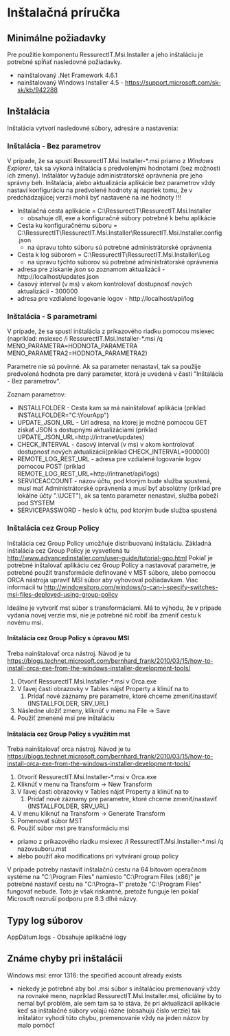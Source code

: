 ﻿# Inštalačná príručka

## Minimálne požiadavky

Pre použitie komponentu RessurectIT.Msi.Installer a jeho inštaláciu je potrebné spĺňať nasledovné požiadavky.

- nainštalovaný .Net Framework 4.6.1
- nainštalovaný Windows Installer 4.5 - https://support.microsoft.com/sk-sk/kb/942288

## Inštalácia

Inštalácia vytvorí nasledovné súbory, adresáre a nastavenia:

### Inštalácia - Bez parametrov

V prípade, že sa spustí RessurectIT.Msi.Installer-*.msi priamo z *Windows Explorer*, tak sa vykoná inštalácia s predvolenými hodnotami (bez možnosti ich zmeny). 
Inštalátor vyžaduje administrátorské oprávnenia pre jeho správny beh.
Inštalácia, alebo aktualizácia aplikácie bez parametrov vždy nastaví konfiguráciu na predvolené hodnoty aj napriek tomu, že v predchádzajúcej verzii mohli byť nastavené na iné hodnoty !!!
 - Inštalačná cesta aplikácie = C:\RessurectIT\RessurectIT.Msi.Installer
   - obsahuje dll, exe a konfiguračné súbory potrebné k behu aplikácie
 - Cesta ku konfiguračnému súboru = C:\RessurectIT\RessurectIT.Msi.Installer\RessurectIT.Msi.Installer.config.json
   - na úpravu tohto súboru sú potrebné administrátorské oprávnenia
 - Cesta k log súborom = C:\RessurectIT\RessurectIT.Msi.Installer\Log
   - na úpravu týchto súborov sú potrebné administrátorské oprávnenia
 - adresa pre získanie *json* so zoznamom aktualizácii - http://localhost/updates.json
 - časový interval (v ms) v akom kontrolovať dostupnosť nových aktualizácii - 300000
 - adresa pre vzdialené logovanie logov - http://localhost/api/log

### Inštalácia - S parametrami

V prípade, že sa spustí inštalácia z príkazového riadku pomocou msiexec 
(napríklad: msiexec /i RessurectIT.Msi.Installer-*.msi /q MENO_PARAMETRA=HODNOTA_PARAMETRA MENO_PARAMETRA2=HODNOTA_PARAMETRA2)

Parametre nie sú povinné. Ak sa parameter nenastaví, tak sa použije predvolená hodnota pre daný parameter, ktorá je uvedená v časti "Inštalácia - Bez parametrov".

Zoznam parametrov:
 - INSTALLFOLDER - Cesta kam sa má nainštalovať aplikácia (príklad INSTALLFOLDER="C:\YourApp")
 - UPDATE_JSON_URL - Url adresa, na ktorej je možné pomocou GET získať JSON s dostupnými aktualizáciami (príklad UPDATE_JSON_URL=http://intranet/updates)
 - CHECK_INTERVAL - časový interval (v ms) v akom kontrolovať dostupnosť nových aktualizácii(príklad CHECK_INTERVAL=900000)
 - REMOTE_LOG_REST_URL - adresa pre vzdialené logovanie logov pomocou POST (príklad REMOTE_LOG_REST_URL=http://intranet/api/logs)
 - SERVICEACCOUNT - názov účtu, pod ktorým bude služba spustená, musí mať Administrátorské oprávnenia a musí byť absolútny (príklad pre lokálne účty ".\UCET"), ak sa tento parameter nenastaví, služba pobeží pod SYSTEM
 - SERVICEPASSWORD - heslo k účtu, pod ktorým bude služba spustená

### Inštalácia cez Group Policy

Inštalácia cez Group Policy umožňuje distribuovanú inštaláciu. Základná inštalácia cez Group Policy je vysvetlená tu http://www.advancedinstaller.com/user-guide/tutorial-gpo.html
Pokiaľ je potrebné inštalovať aplikáciu cez Group Policy a nastavovať parametre, je potrebné použiť transformácie definované v MST súbore, alebo
pomocou ORCA nástroja upraviť MSI súbor aby vyhovoval požiadavkam. Viac informácií tu http://windowsitpro.com/windows/q-can-i-specify-switches-msi-files-deployed-using-group-policy

Ideálne je vytvoriť mst súbor s transformáciami. Má to výhodu, že v prípade vydania novej verzie msi, nie je potrebné nič robiť iba zmeniť cestu k novému msi.

#### Inštalácia cez Group Policy s úpravou MSI

Treba nainštalovať orca nástroj. Návod je tu https://blogs.technet.microsoft.com/bernhard_frank/2010/03/15/how-to-install-orca-exe-from-the-windows-installer-development-tools/

1. Otvoriť RessurectIT.Msi.Installer-*.msi v Orca.exe
2. V ľavej časti obrazovky v Tables nájsť Property a klinúť na to
   1. Pridať nové záznamy pre parametre, ktoré chceme zmeniť/nastaviť (INSTALLFOLDER, SRV_URL)
3. Následne uložiť zmeny, kliknúť v menu na File -> Save
4. Použiť zmenené msi pre inštaláciu

#### Inštalácia cez Group Policy s využitím mst

Treba nainštalovať orca nástroj. Návod je tu https://blogs.technet.microsoft.com/bernhard_frank/2010/03/15/how-to-install-orca-exe-from-the-windows-installer-development-tools/

1. Otvoriť RessurectIT.Msi.Installer-*.msi v Orca.exe
2. Kliknúť v menu na Transform -> New Transform
3. V ľavej časti obrazovky v Tables nájsť Property a klinúť na to
   1. Pridať nové záznamy pre parametre, ktoré chceme zmeniť/nastaviť (INSTALLFOLDER, SRV_URL)
4. V menu kliknúť na Transform -> Generate Transform
5. Pomenovať súbor MST
6. Použiť súbor mst pre transformáciu msi
 - priamo z príkazového riadku msiexec /I RessurectIT.Msi.Installer-*.msi /q nazovsuboru.mst
 - alebo použiť ako modifications pri vytváraní group policy

V prípade potreby nastaviť inštalačnú cestu na 64 bitovom operačnom systéme na "C:\Program Files" namiesto "C:\Program Files (x86)" je potrebné nastaviť cestu na "C:\Progra~1" pretože "C:\Program Files"
fungovať nebude. Toto je však riskantné, pretože funguje len pokiaľ Microsoft nezruší podporu pre 8.3 dlhé názvy.

## Typy log súborov

AppDátum.logs - Obsahuje aplikačné logy

## Známe chyby pri inštalácii

Windows msi: error 1316: the specified account already exists
 - niekedy je potrebné aby bol .msi súbor s inštaláciou premenovaný vždy na rovnaké meno, napríklad RessurectIT.Msi.Installer.msi, oficiálne by to nemal byť problém, ale sem tam sa to stáva, že pri aktualizácii aplikácie keď sa inštalačné súbory volajú rôzne (obsahujú číslo verzie) tak inštalátor vyhodí túto chybu, premenovanie vždy na jeden názov by malo pomôcť